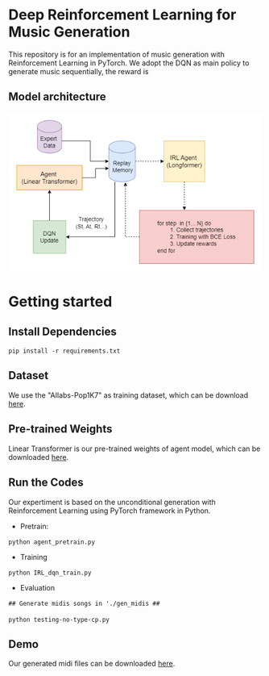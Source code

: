 # Deep Reinforcement Learning for Music Generation

This repository is for an implementation of music generation with Reinforcement Learning in PyTorch. We adopt the DQN as main policy to generate music sequentially, the reward is 

## Model architecture
![Aritecture](AIRL.png)


# Getting started
## Install Dependencies

```
pip install -r requirements.txt
```

## Dataset
We use the "AIlabs-Pop1K7" as training dataset, which can be download [here](https://github.com/YatingMusic/compound-word-transformer/tree/main).  


## Pre-trained Weights
Linear Transformer is our pre-trained weights of agent model, which can be downloaded [here](https://drive.google.com/file/d/1qRALPNx--GCzLJqrkEfP0bcm91jpkvcI/view?usp=sharing).


## Run the Codes
Our expertiment is based on the unconditional generation with Reinforcement Learning using PyTorch framework in Python.

* Pretrain: 
```
python agent_pretrain.py
```

* Training
```
python IRL_dqn_train.py

```

* Evaluation
```
## Generate midis songs in './gen_midis ##

python testing-no-type-cp.py

```

## Demo
Our generated midi files can be downloaded [here](https://drive.google.com/drive/folders/13HKoJLNTd_gKfzMb2OlZP4nKBRlLHfQ3?usp=sharing).
